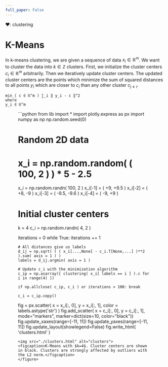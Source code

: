 ```yaml
---
full_paper: False
---
```

❤: clustering

# K-Means

In k-means clustering, we are given a sequence of data $x_i ∈ ℝ^m$. We want to cluster the data into $k ∈ ℤ$ clusters. First, we initialize the <span class="def">cluster centers $c_i ∈ ℝ^m$</span> arbitrarily. Then we iteratively update cluster centers. The updated cluster centers are the points which minimize the sum of squared distances to all <span class="def:y">points $y_i$ which are closer to $c_i$ than any other cluster $c_{j \neq i}$</span>.

```iheartla
min_( c ∈ ℝ^m ) ∑_i ‖ y_i - c ‖^2
where
y_i ∈ ℝ^m
```

<figure>
```python
from lib import *
import plotly.express as px
import numpy as np
np.random.seed(0)

# Random 2D data
# x_i = np.random.random( ( 100, 2 ) ) * 5 - 2.5
x_i = np.random.randn( 100, 2 )
x_i[-1] = ( +9, +9.5 )
x_i[-2] = ( +8, -9 )
x_i[-3] = ( -9.5, -9.6 )
x_i[-4] = ( -9, +9 )

# Initial cluster centers
k = 4
c_i = np.random.randn( 4, 2 )

iterations = 0
while True:
    iterations += 1

    # All distances give us labels
    d_ij = np.sqrt( ( ( x_i[...,None] - c_i.T[None,...] )**2 ).sum( axis = 1 ) )
    labels = d_ij.argmin( axis = 1 )

    # Update c_i with the minimization algorithm
    c_ip = np.asarray([ clustering( x_i[ labels == i ] ).c for i in range(4) ])

    if np.allclose( c_ip, c_i ) or iterations > 100: break

    c_i = c_ip.copy()

fig = px.scatter( x = x_i[:, 0], y = x_i[:, 1], color = labels.astype('str') )
fig.add_scatter( x = c_i[:, 0], y = c_i[:, 1], mode="markers", marker=dict(size=10, color="black"))
fig.update_xaxes(range=[-11, 11])
fig.update_yaxes(range=[-11, 11])
fig.update_layout(showlegend=False)
fig.write_html( 'clusters.html' )
```
<img src="./clusters.html" alt="clusters">
<figcaption>K-Means with $k=4$. Cluster centers are shown in black. Clusters are strongly affected by outliers with the L2 norm.</figcaption>
</figure>
